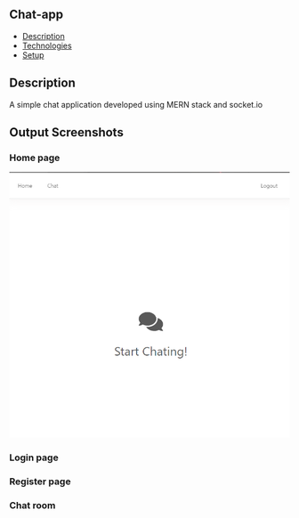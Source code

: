 ## Chat-app
* [Description](#description)
* [Technologies](#technologies)
* [Setup](#setup)

## Description
A simple chat application developed using MERN stack and socket.io

## Output Screenshots

### Home page 
<img src="./screenshots/home.png">

### Login page

### Register page 

### Chat room


